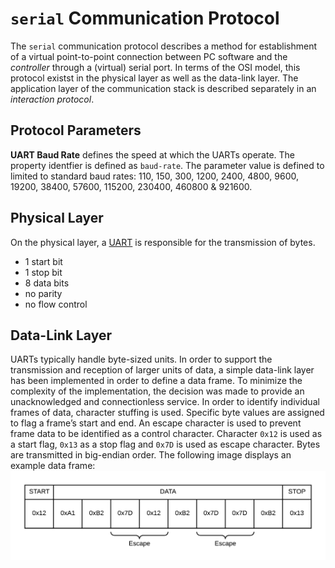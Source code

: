 # `serial` Communication Protocol

The `serial` communication protocol describes a method for establishment of a virtual point-to-point connection between PC software and the *controller* through a (virtual) serial port. In terms of the OSI model, this protocol existst in the physical layer as well as the data-link layer. The application layer of the communication stack is described separately in an *interaction protocol*. 

## Protocol Parameters
**UART Baud Rate** defines the speed at which the UARTs operate. The property identfier is defined as `baud-rate`. The parameter value is defined to limited to standard baud rates: 110, 150, 300, 1200, 2400, 4800, 9600, 19200, 38400, 57600, 115200, 230400, 460800 & 921600. 

## Physical Layer
On the physical layer, a [UART](https://en.wikipedia.org/wiki/Universal_asynchronous_receiver/transmitter) is responsible for the transmission of bytes.
- 1 start bit
- 1 stop bit
- 8 data bits
- no parity
- no flow control


## Data-Link Layer
UARTs typically handle byte-sized units. In order to support the transmission and reception of larger units of data, a simple data-link layer has been implemented in order to define a data frame. To minimize the complexity of the implementation, the decision was made to provide an unacknowledged and connectionless service. In order to identify individual frames of data, character stuffing is used. Specific byte values are assigned to flag a frame’s start and end. An escape character is used to prevent frame data to be identified as a control character. Character `0x12` is used as a start flag, `0x13` as a stop flag and `0x7D` is used as escape character. Bytes are transmitted in big-endian order. The following image displays an example data frame:
![Example data frame for transmission of six bytes](img/data-link.png) 


